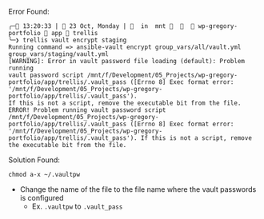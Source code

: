 Error Found:

```
╭─ 13:20:33 |  23 Oct, Monday |   in  mnt      wp-gregory-portfolio  app  trellis
╰─❯ trellis vault encrypt staging
Running command => ansible-vault encrypt group_vars/all/vault.yml group_vars/staging/vault.yml
[WARNING]: Error in vault password file loading (default): Problem running
vault password script /mnt/f/Development/05_Projects/wp-gregory-
portfolio/app/trellis/.vault_pass ([Errno 8] Exec format error:
'/mnt/f/Development/05_Projects/wp-gregory-portfolio/app/trellis/.vault_pass').
If this is not a script, remove the executable bit from the file.
ERROR! Problem running vault password script /mnt/f/Development/05_Projects/wp-gregory-portfolio/app/trellis/.vault_pass ([Errno 8] Exec format error: '/mnt/f/Development/05_Projects/wp-gregory-portfolio/app/trellis/.vault_pass'). If this is not a script, remove the executable bit from the file.
```

Solution Found:

`chmod a-x ~/.vaultpw`

- Change the name of the file to the file name where the vault passwords is configured
  - Ex. `.vaultpw` to `.vault_pass`
